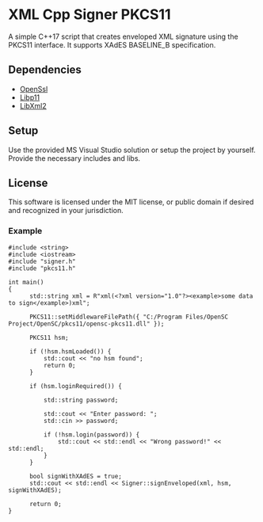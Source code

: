 # XML Cpp Signer PKCS11

A simple C++17 script that creates enveloped XML signature using the PKCS11 interface. It supports XAdES BASELINE_B specification.

## Dependencies
- [OpenSsl](https://github.com/openssl/openssl)
- [Libp11](https://github.com/OpenSC/libp11)
- [LibXml2](https://github.com/GNOME/libxml2)

## Setup

Use the provided MS Visual Studio solution or setup the project by yourself. Provide the necessary includes and libs.

## License

This software is licensed under the MIT license, or public domain if desired and recognized in your jurisdiction.

### Example
```
#include <string>
#include <iostream>
#include "signer.h"
#include "pkcs11.h"

int main()
{
      std::string xml = R"xml(<?xml version="1.0"?><example>some data to sign</example>)xml";
     
      PKCS11::setMiddlewareFilePath({ "C:/Program Files/OpenSC Project/OpenSC/pkcs11/opensc-pkcs11.dll" });
     
      PKCS11 hsm;
     
      if (!hsm.hsmLoaded()) {
          std::cout << "no hsm found";
          return 0;
      }
     
      if (hsm.loginRequired()) {
     
          std::string password;

          std::cout << "Enter password: ";
          std::cin >> password;
     
          if (!hsm.login(password)) {
              std::cout << std::endl << "Wrong password!" << std::endl;
          }
      }
     
      bool signWithXAdES = true;
      std::cout << std::endl << Signer::signEnveloped(xml, hsm, signWithXAdES);
     
      return 0;
}
```
